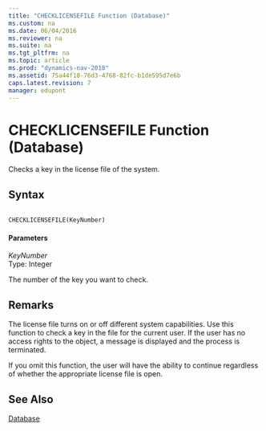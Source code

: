 ```yaml
---
title: "CHECKLICENSEFILE Function (Database)"
ms.custom: na
ms.date: 06/04/2016
ms.reviewer: na
ms.suite: na
ms.tgt_pltfrm: na
ms.topic: article
ms.prod: "dynamics-nav-2018"
ms.assetid: 75a44f18-76d3-4768-82fc-b1de595d7e6b
caps.latest.revision: 7
manager: edupont
---
```

# CHECKLICENSEFILE Function (Database)
Checks a key in the license file of the system.  
  
## Syntax  
  
```  
  
CHECKLICENSEFILE(KeyNumber)  
```  
  
#### Parameters  
 *KeyNumber*  
 Type: Integer  
  
 The number of the key you want to check.  
  
## Remarks  
 The license file turns on or off different system capabilities. Use this function to check a key in the file for the current user. If the user has no access rights to the object, a message is displayed and the process is terminated.  
  
 If you omit this function, the user will have the ability to continue regardless of whether the appropriate license file is open.  
  
## See Also  
 [Database](Database.md)